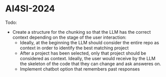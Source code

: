 # AI4SI-2024

Todo:
- Create a structure for the chunking so that the LLM has the correct context depending on the stage of the user interaction:
  - Ideally, at the beginning the LLM should consider the entire repo as context in order to identify the best matching project
  - After a project has been selected, only that project should be considered as context. Ideally, the user would receive by the LLM the skeleton of the code that they can change and ask answeres on.
  - Implement chatbot option that remembers past responses
